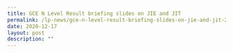 ```yaml
---
title: GCE N Level Result briefing slides on JIE and JIT
permalink: /lp-news/gce-n-level-result-briefing-slides-on-jie-and-jit-2/
date: 2020-12-17
layout: post
description: ""
---
```

